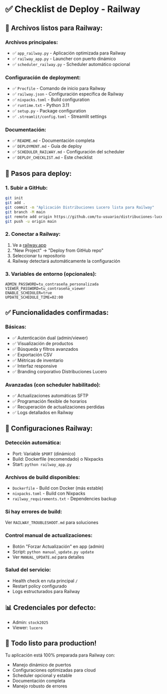 # ✅ Checklist de Deploy - Railway

## 📁 Archivos listos para Railway:

### Archivos principales:
- ✅ `app_railway.py` - Aplicación optimizada para Railway
- ✅ `railway_app.py` - Launcher con puerto dinámico
- ✅ `scheduler_railway.py` - Scheduler automático opcional

### Configuración de deployment:
- ✅ `Procfile` - Comando de inicio para Railway
- ✅ `railway.json` - Configuración específica de Railway
- ✅ `nixpacks.toml` - Build configuration
- ✅ `runtime.txt` - Python 3.11
- ✅ `setup.py` - Package configuration
- ✅ `.streamlit/config.toml` - Streamlit settings

### Documentación:
- ✅ `README.md` - Documentación completa
- ✅ `DEPLOYMENT.md` - Guía de deploy
- ✅ `SCHEDULER_RAILWAY.md` - Configuración del scheduler
- ✅ `DEPLOY_CHECKLIST.md` - Este checklist

## 🚀 Pasos para deploy:

### 1. Subir a GitHub:
```bash
git init
git add .
git commit -m "Aplicación Distribuciones Lucero lista para Railway"
git branch -M main
git remote add origin https://github.com/tu-usuario/distribuciones-lucero.git
git push -u origin main
```

### 2. Conectar a Railway:
1. Ve a [railway.app](https://railway.app)
2. "New Project" → "Deploy from GitHub repo"
3. Seleccionar tu repositorio
4. Railway detectará automáticamente la configuración

### 3. Variables de entorno (opcionales):
```
ADMIN_PASSWORD=tu_contraseña_personalizada
VIEWER_PASSWORD=tu_contraseña_viewer
ENABLE_SCHEDULER=true
UPDATE_SCHEDULE_TIME=02:00
```

## ✅ Funcionalidades confirmadas:

### Básicas:
- ✅ Autenticación dual (admin/viewer)
- ✅ Visualización de productos
- ✅ Búsqueda y filtros avanzados
- ✅ Exportación CSV
- ✅ Métricas de inventario
- ✅ Interfaz responsive
- ✅ Branding corporativo Distribuciones Lucero

### Avanzadas (con scheduler habilitado):
- ✅ Actualizaciones automáticas SFTP
- ✅ Programación flexible de horarios
- ✅ Recuperación de actualizaciones perdidas
- ✅ Logs detallados en Railway

## 🔧 Configuraciones Railway:

### Detección automática:
- Port: Variable `$PORT` (dinámico)
- Build: Dockerfile (recomendado) o Nixpacks
- Start: `python railway_app.py`

### Archivos de build disponibles:
- `Dockerfile` - Build con Docker (más estable)
- `nixpacks.toml` - Build con Nixpacks
- `railway_requirements.txt` - Dependencies backup

### Si hay errores de build:
Ver `RAILWAY_TROUBLESHOOT.md` para soluciones

### Control manual de actualizaciones:
- Botón "Forzar Actualización" en app (admin)
- Script: `python manual_update.py update`
- Ver `MANUAL_UPDATE.md` para detalles

### Salud del servicio:
- Health check en ruta principal `/`
- Restart policy configurado
- Logs estructurados para Railway

## 📊 Credenciales por defecto:
- Admin: `stock2025`
- Viewer: `lucero`

## 🎯 Todo listo para production!

Tu aplicación está 100% preparada para Railway con:
- Manejo dinámico de puertos
- Configuraciones optimizadas para cloud
- Scheduler opcional y estable
- Documentación completa
- Manejo robusto de errores